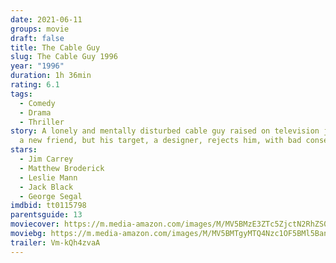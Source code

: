 ```yaml
---
date: 2021-06-11
groups: movie
draft: false
title: The Cable Guy
slug: The Cable Guy 1996
year: "1996"
duration: 1h 36min
rating: 6.1
tags:
  - Comedy
  - Drama
  - Thriller
story: A lonely and mentally disturbed cable guy raised on television just wants
  a new friend, but his target, a designer, rejects him, with bad consequences.
stars:
  - Jim Carrey
  - Matthew Broderick
  - Leslie Mann
  - Jack Black
  - George Segal
imdbid: tt0115798
parentsguide: 13
moviecover: https://m.media-amazon.com/images/M/MV5BMzE3ZTc5ZjctN2RhZS00NTljLWFkNzgtYWQ1ZjA2NTJmOWE4XkEyXkFqcGdeQXVyNjE5MjUyOTM@._V1_FMjpg_UX719_.jpg
moviebg: https://m.media-amazon.com/images/M/MV5BMTgyMTQ4Nzc1OF5BMl5BanBnXkFtZTcwNjU3MTUyNA@@._V1_FMjpg_UX1280_.jpg
trailer: Vm-kQh4zvaA
---
```

